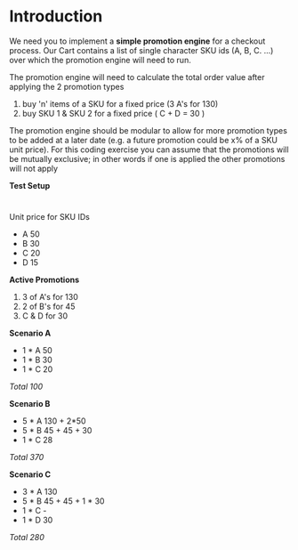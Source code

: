 # Introduction

We need you to implement a **simple promotion engine** for a checkout process. Our Cart contains a list of single character
SKU ids (A, B, C. ...) over which the promotion engine will need to run.

The promotion engine will need to calculate the total order value after applying the 2 promotion types

1. buy 'n' items of a SKU for a fixed price (3 A's for 130)
2. buy SKU 1 & SKU 2 for a fixed price ( C + D = 30 )

The promotion engine should be modular to allow for more promotion types to be added at a later date (e.g. a future promotion could be x% of a SKU unit price). For this coding exercise you can assume that the promotions will be mutually exclusive; in other words if one is applied the other
promotions will not apply

**Test Setup**

# 
Unit price for SKU IDs

* A 50
* B 30
* C 20
* D 15

**Active Promotions**
1. 3 of A's for 130
2. 2 of B's for 45
3. C & D for  30

**Scenario A**
* 1 * A 50
* 1 * B 30
* 1 * C 20

*Total 100*

**Scenario B**
 
* 5 * A 130 + 2*50
* 5 * B 45 + 45 + 30
* 1 * C 28

*Total 370*

**Scenario C**
* 3 * A 130
* 5 * B 45 + 45 + 1 * 30
* 1 * C -
* 1 * D 30


*Total 280*
